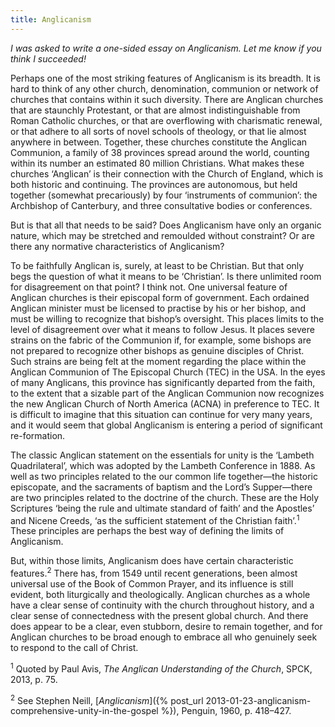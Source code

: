 ```yaml
---
title: Anglicanism
---
```

_I was asked to write a one-sided essay on Anglicanism. Let me know if you think I succeeded!_

Perhaps one of the most striking features of Anglicanism is its breadth. It is hard to think of any other church, denomination, communion or network of churches that contains within it such diversity. There are Anglican churches that are staunchly Protestant, or that are almost indistinguishable from Roman Catholic churches, or that are overflowing with charismatic renewal, or that adhere to all sorts of novel schools of theology, or that lie almost anywhere in between. Together, these churches constitute the Anglican Communion, a family of 38 provinces spread around the world, counting within its number an estimated 80 million Christians. What makes these churches ‘Anglican’ is their connection with the Church of England, which is both historic and continuing. The provinces are autonomous, but held together (somewhat precariously) by four ‘instruments of communion’: the Archbishop of Canterbury, and three consultative bodies or conferences.

But is that all that needs to be said? Does Anglicanism have only an organic nature, which may be stretched and remoulded without constraint? Or are there any normative characteristics of Anglicanism?

To be faithfully Anglican is, surely, at least to be Christian. But that only begs the question of what it means to be ‘Christian’. Is there unlimited room for disagreement on that point? I think not. One universal feature of Anglican churches is their episcopal form of government. Each ordained Anglican minister must be licensed to practise by his or her bishop, and must be willing to recognize that bishop’s oversight. This places limits to the level of disagreement over what it means to follow Jesus. It places severe strains on the fabric of the Communion if, for example, some bishops are not prepared to recognize other bishops as genuine disciples of Christ. Such strains are being felt at the moment regarding the place within the Anglican Communion of The Episcopal Church (TEC) in the USA. In the eyes of many Anglicans, this province has significantly departed from the faith, to the extent that a sizable part of the Anglican Communion now recognizes the new Anglican Church of North America (ACNA) in preference to TEC. It is difficult to imagine that this situation can continue for very many years, and it would seem that global Anglicanism is entering a period of significant re-formation.

The classic Anglican statement on the essentials for unity is the ‘Lambeth Quadrilateral’, which was adopted by the Lambeth Conference in 1888. As well as two principles related to the our common life together—the historic episcopate, and the sacraments of baptism and the Lord’s Supper—there are two principles related to the doctrine of the church. These are the Holy Scriptures ‘being the rule and ultimate standard of faith’ and the Apostles’ and Nicene Creeds, ‘as the sufficient statement of the Christian faith’.<sup>1</sup> These principles are perhaps the best way of defining the limits of Anglicanism.

But, within those limits, Anglicanism does have certain characteristic features.<sup>2</sup> There has, from 1549 until recent generations, been almost universal use of the Book of Common Prayer, and its influence is still evident, both liturgically and theologically. Anglican churches as a whole have a clear sense of continuity with the church throughout history, and a clear sense of connectedness with the present global church. And there does appear to be a clear, even stubborn, desire to remain together, and for Anglican churches to be broad enough to embrace all who genuinely seek to respond to the call of Christ.

<sup>1</sup> Quoted by Paul Avis, _The Anglican Understanding of the Church_, SPCK, 2013, p. 75.

<sup>2</sup> See Stephen Neill, [_Anglicanism_]({% post_url 2013-01-23-anglicanism-comprehensive-unity-in-the-gospel %}), Penguin, 1960, p. 418–427.
